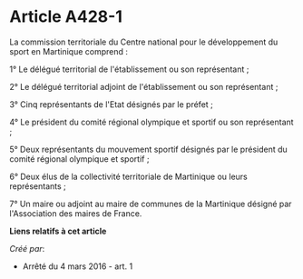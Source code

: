 # Article A428-1

La commission territoriale du Centre national pour le développement du sport en Martinique comprend : 

1° Le délégué territorial de l'établissement ou son représentant ; 

2° Le délégué territorial adjoint de l'établissement ou son représentant ; 

3° Cinq représentants de l'Etat désignés par le préfet ; 

4° Le président du comité régional olympique et sportif ou son représentant ; 

5° Deux représentants du mouvement sportif désignés par le président du comité régional olympique et sportif ; 

6° Deux élus de la collectivité territoriale de Martinique ou leurs représentants ; 

7° Un maire ou adjoint au maire de communes de la Martinique désigné par l'Association des maires de France.

**Liens relatifs à cet article**

_Créé par_:

  - Arrêté du 4 mars 2016 - art. 1
